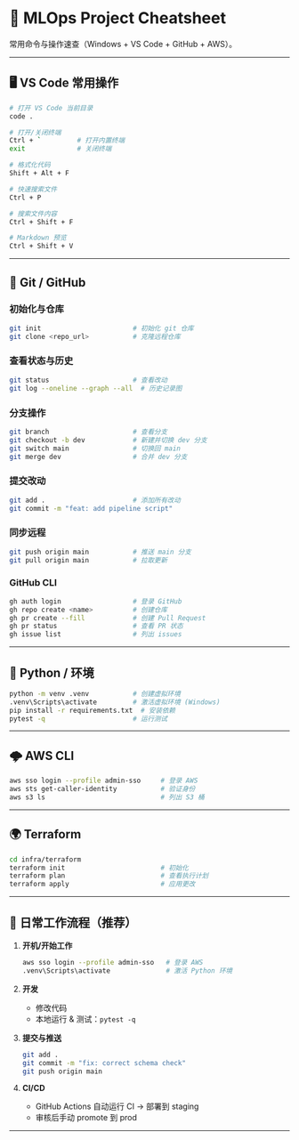 # 🚀 MLOps Project Cheatsheet

常用命令与操作速查（Windows + VS Code + GitHub + AWS）。

---

## 🖥 VS Code 常用操作

```bash
# 打开 VS Code 当前目录
code .

# 打开/关闭终端
Ctrl + `         # 打开内置终端
exit             # 关闭终端

# 格式化代码
Shift + Alt + F

# 快速搜索文件
Ctrl + P

# 搜索文件内容
Ctrl + Shift + F

# Markdown 预览
Ctrl + Shift + V
```

---

## 🌱 Git / GitHub

### 初始化与仓库
```bash
git init                       # 初始化 git 仓库
git clone <repo_url>           # 克隆远程仓库
```

### 查看状态与历史
```bash
git status                     # 查看改动
git log --oneline --graph --all  # 历史记录图
```

### 分支操作
```bash
git branch                     # 查看分支
git checkout -b dev            # 新建并切换 dev 分支
git switch main                # 切换回 main
git merge dev                  # 合并 dev 分支
```

### 提交改动
```bash
git add .                      # 添加所有改动
git commit -m "feat: add pipeline script"
```

### 同步远程
```bash
git push origin main           # 推送 main 分支
git pull origin main           # 拉取更新
```

### GitHub CLI
```bash
gh auth login                  # 登录 GitHub
gh repo create <name>          # 创建仓库
gh pr create --fill            # 创建 Pull Request
gh pr status                   # 查看 PR 状态
gh issue list                  # 列出 issues
```

---

## 🐍 Python / 环境

```bash
python -m venv .venv           # 创建虚拟环境
.venv\Scripts\activate         # 激活虚拟环境 (Windows)
pip install -r requirements.txt  # 安装依赖
pytest -q                      # 运行测试
```

---

## 🌩 AWS CLI

```bash
aws sso login --profile admin-sso     # 登录 AWS
aws sts get-caller-identity           # 验证身份
aws s3 ls                             # 列出 S3 桶
```

---

## 🌍 Terraform

```bash
cd infra/terraform
terraform init                        # 初始化
terraform plan                        # 查看执行计划
terraform apply                       # 应用更改
```

---

## 📌 日常工作流程（推荐）

1. **开机/开始工作**
   ```bash
   aws sso login --profile admin-sso   # 登录 AWS
   .venv\Scripts\activate              # 激活 Python 环境
   ```

2. **开发**
   - 修改代码  
   - 本地运行 & 测试：`pytest -q`

3. **提交与推送**
   ```bash
   git add .
   git commit -m "fix: correct schema check"
   git push origin main
   ```

4. **CI/CD**
   - GitHub Actions 自动运行 CI → 部署到 staging  
   - 审核后手动 promote 到 prod  

---

